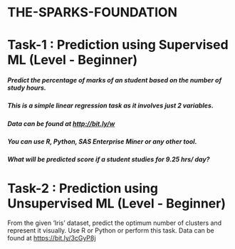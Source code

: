 # THE-SPARKS-FOUNDATION

# Task-1 : Prediction using Supervised ML (Level - Beginner)

##### Predict the percentage of marks of an student based on the number of study hours.
##### This is a simple linear regression task as it involves just 2 variables.
##### Data can be found at http://bit.ly/w
##### You can use R, Python, SAS Enterprise Miner or any other tool.
##### What will be predicted score if a student studies for 9.25 hrs/ day?


# Task-2 : Prediction using Unsupervised ML (Level - Beginner)

From the given ‘Iris’ dataset, predict the optimum number of clusters and represent it visually.
Use R or Python or perform this task.
Data can be found at https://bit.ly/3cGyP8j
